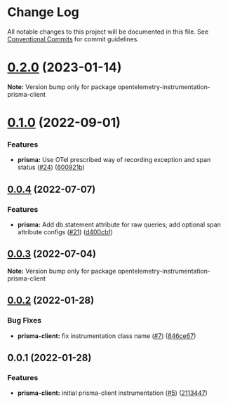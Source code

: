 # Change Log

All notable changes to this project will be documented in this file.
See [Conventional Commits](https://conventionalcommits.org) for commit guidelines.

# [0.2.0](https://github.com/justindsmith/opentelemetry-instrumentations-js/compare/opentelemetry-instrumentation-prisma-client@0.1.0...opentelemetry-instrumentation-prisma-client@0.2.0) (2023-01-14)

**Note:** Version bump only for package opentelemetry-instrumentation-prisma-client





# [0.1.0](https://github.com/justindsmith/opentelemetry-instrumentations-js/compare/opentelemetry-instrumentation-prisma-client@0.0.4...opentelemetry-instrumentation-prisma-client@0.1.0) (2022-09-01)


### Features

* **prisma:** Use OTel prescribed way of recording exception and span status ([#24](https://github.com/justindsmith/opentelemetry-instrumentations-js/issues/24)) ([600921b](https://github.com/justindsmith/opentelemetry-instrumentations-js/commit/600921b220c9495f66b4de717f378596f368d085))





## [0.0.4](https://github.com/justindsmith/opentelemetry-instrumentations-js/compare/opentelemetry-instrumentation-prisma-client@0.0.3...opentelemetry-instrumentation-prisma-client@0.0.4) (2022-07-07)


### Features

* **prisma:** Add db.statement attribute for raw queries; add optional span attribute configs ([#21](https://github.com/justindsmith/opentelemetry-instrumentations-js/issues/21)) ([d400cbf](https://github.com/justindsmith/opentelemetry-instrumentations-js/commit/d400cbf3691ee34ec45c1d078af68ae0da4e11a3))





## [0.0.3](https://github.com/justindsmith/opentelemetry-instrumentations-js/compare/opentelemetry-instrumentation-prisma-client@0.0.2...opentelemetry-instrumentation-prisma-client@0.0.3) (2022-07-04)

**Note:** Version bump only for package opentelemetry-instrumentation-prisma-client





## [0.0.2](https://github.com/justindsmith/opentelemetry-instrumentations-js/compare/opentelemetry-instrumentation-prisma-client@0.0.1...opentelemetry-instrumentation-prisma-client@0.0.2) (2022-01-28)


### Bug Fixes

* **prisma-client:** fix instrumentation class name ([#7](https://github.com/justindsmith/opentelemetry-instrumentations-js/issues/7)) ([846ce67](https://github.com/justindsmith/opentelemetry-instrumentations-js/commit/846ce675b807a71e734c19336724c3a356b84a4a))





## 0.0.1 (2022-01-28)


### Features

* **prisma-client:** initial prisma-client instrumentation ([#5](https://github.com/justindsmith/opentelemetry-instrumentations-js/issues/5)) ([2113447](https://github.com/justindsmith/opentelemetry-instrumentations-js/commit/211344725bb310a4850228cb6133f419b7131ac6))
